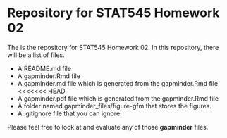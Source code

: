 # Repository for STAT545 Homework 02

The is the repository for STAT545 Homework 02. In this repository, there will be a list of files. 

* A README.md file
* A gapminder.Rmd file
* A gapminder.md file which is generated from the gapminder.Rmd file
<<<<<<< HEAD
* A gapminder.pdf file which is generated from the gapminder.Rmd file
* A folder named gapminder_files/figure-gfm that stores the figures.
* A .gitignore file that you can ignore.

Please feel free to look at and evaluate any of those **gapminder** files.

